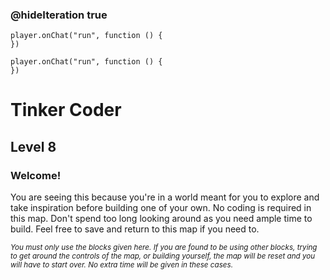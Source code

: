 
### @hideIteration true 

<!-- block combinations that will show up by default in their workspace -->
```template
player.onChat("run", function () {
})
```

<!-- blocks you want available to players, based on js code -->
```blocks
player.onChat("run", function () {
})

```

# Tinker Coder
## Level 8 
### Welcome!

You are seeing this because you're in a world meant for you to explore and take inspiration before building one of your own. No coding is required in this map. Don't spend too long looking around as you need ample time to build. Feel free to save and return to this map if you need to.

<sub>*You must only use the blocks given here. If you are found to be using other blocks, trying to get around the controls of the map, or building yourself, the map will be reset and you will have to start over. No extra time will be given in these cases.*</sub>
